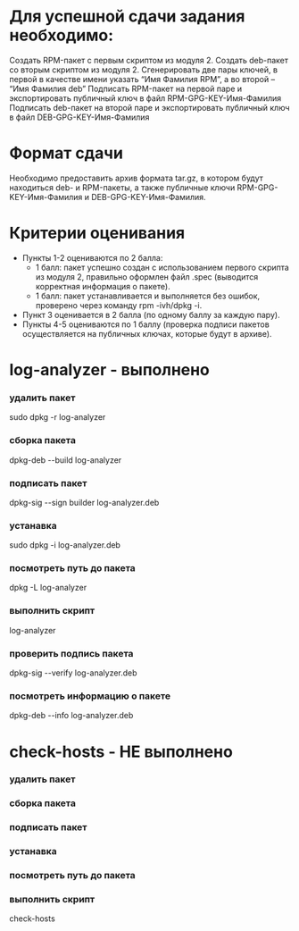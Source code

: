 # Для успешной сдачи задания необходимо:
Создать RPM-пакет с первым скриптом из модуля 2.
Создать deb-пакет со вторым скриптом из модуля 2.
Сгенерировать две пары ключей, в первой в качестве имени указать “Имя Фамилия RPM”, а во второй – “Имя Фамилия deb”
Подписать RPM-пакет на первой паре и экспортировать публичный ключ в файл RPM-GPG-KEY-Имя-Фамилия
Подписать deb-пакет на второй паре и экспортировать публичный ключ в файл DEB-GPG-KEY-Имя-Фамилия

# Формат сдачи
Необходимо предоставить архив формата tar.gz, в котором будут находиться deb- и RPM-пакеты, а также публичные ключи RPM-GPG-KEY-Имя-Фамилия и DEB-GPG-KEY-Имя-Фамилия.

# Критерии оценивания
- Пункты 1-2 оцениваются по 2 балла:
  - 1 балл: пакет успешно создан с использованием первого скрипта из модуля 2, правильно оформлен файл .spec (выводится корректная информация о пакете). 
  - 1 балл: пакет устанавливается и выполняется без ошибок, проверено через команду rpm -ivh/dpkg -i.
- Пункт 3 оценивается в 2 балла (по одному баллу за каждую пару).
- Пункты 4-5 оцениваются по 1 баллу (проверка подписи пакетов осуществляется на публичных ключах, которые будут в архиве).

# log-analyzer - выполнено
### удалить пакет
sudo dpkg -r log-analyzer

### сборка пакета
dpkg-deb --build log-analyzer

### подписать пакет
dpkg-sig --sign builder log-analyzer.deb

### устанавка
sudo dpkg -i log-analyzer.deb

### посмотреть путь до пакета
dpkg -L log-analyzer

### выполнить скрипт
log-analyzer

### проверить подпись пакета
dpkg-sig --verify log-analyzer.deb

### посмотреть информацию о пакете
dpkg-deb --info log-analyzer.deb


# check-hosts - НЕ выполнено
### удалить пакет

### сборка пакета

### подписать пакет

### устанавка

### посмотреть путь до пакета

### выполнить скрипт
check-hosts


